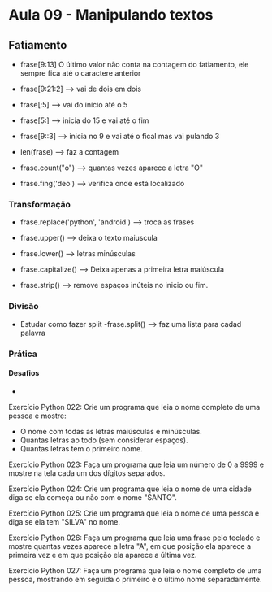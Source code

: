 # Aula 09 - Manipulando textos

## Fatiamento
- frase[9:13]
O último valor não conta na contagem do fatiamento, ele sempre fica até o caractere anterior
- frase[9:21:2]  --> vai de dois em dois
- frase[:5]  --> vai do início até o 5
- frase[5:]  --> inicia do 15 e vai até o fim
- frase[9::3]  --> inicia no 9 e vai até o fical mas vai pulando 3

- len(frase) --> faz a contagem
- frase.count("o")  --> quantas vezes aparece a letra "O"
- frase.fing('deo')  --> verifica onde está localizado

### Transformação
- frase.replace('python', 'android') --> troca as frases

- frase.upper() --> deixa o texto maiuscula
- frase.lower() --> letras minúsculas
- frase.capitalize() --> Deixa apenas a primeira letra maiúscula
- frase.strip() --> remove espaços inúteis no inicio ou fim.

### Divisão
* Estudar como fazer split
-frase.split() --> faz uma lista para cadad palavra

### Prática
#### Desafios
- 

Exercício Python 022: Crie um programa que leia o nome completo de uma pessoa e mostre: 
- O nome com todas as letras maiúsculas e minúsculas.
- Quantas letras ao todo (sem considerar espaços).
- Quantas letras tem o primeiro nome.

Exercício Python 023: Faça um programa que leia um número de 0 a 9999 e mostre na tela cada um dos dígitos separados.

Exercício Python 024: Crie um programa que leia o nome de uma cidade diga se ela começa ou não com o nome "SANTO".

Exercício Python 025: Crie um programa que leia o nome de uma pessoa e diga se ela tem "SILVA" no nome.

Exercício Python 026: Faça um programa que leia uma frase pelo teclado e mostre quantas vezes aparece a letra "A", em que posição ela aparece a primeira vez e em que posição ela aparece a última vez.

Exercício Python 027: Faça um programa que leia o nome completo de uma pessoa, mostrando em seguida o primeiro e o último nome separadamente.
